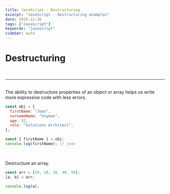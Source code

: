 ```yaml
---
title: JavaScript - Destructuring
excerpt: "JavaScript - Destructuring examples"
date: 2019-12-26
tags: ["Javascript"]
keywords: "javascript"
sidebar: auto
---
```


# Destructuring

<br>
<hr>
<br>
The ability to destructure properties of an object or array helps us write more expressive code with less errors.

```javascript
const obj = {
  firstName: "Jean",
  surnameName: "Snyman",
  age: 32,
  role: "Solutions Architect",
};

const { firstName } = obj;
console.log(firstName); // jean
```

<br>

Destructure an array.

```javascript
const arr = [10, 20, 30, 40, 50];
[a, b] = arr;

console.log(a);
```
